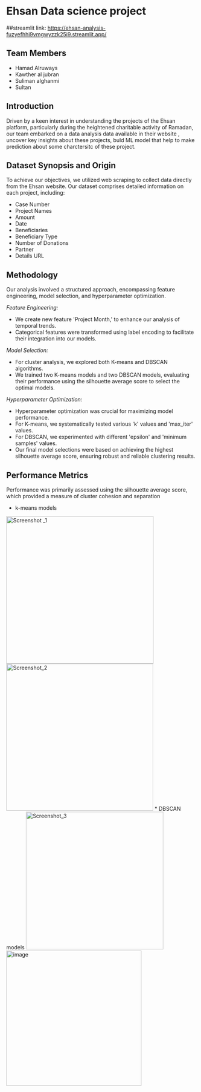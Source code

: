 # Ehsan Data science project
##streamlit link:
https://ehsan-analysis-fuzyefhhi9vmgwyzzk25i9.streamlit.app/

## Team Members

* Hamad Alruways
* Kawther al jubran
* Suliman alghanmi
* Sultan

## Introduction

Driven by a keen interest in understanding the projects of the Ehsan platform, particularly during the heightened charitable activity of Ramadan, our team embarked on a data analysis data available in their website , uncover key insights about these projects, buld ML model that help to make prediction about  some charctersitc of these project.

## Dataset Synopsis and Origin

To achieve our objectives, we utilized web scraping to collect data directly from the Ehsan website. Our dataset comprises detailed information on each project, including:

* Case Number
* Project Names
* Amount
* Date
* Beneficiaries
* Beneficiary Type
* Number of Donations
* Partner
* Details URL



## Methodology

Our analysis involved a structured approach, encompassing feature engineering, model selection, and hyperparameter optimization.

*Feature Engineering:*

* We create new feature 'Project Month,' to enhance our analysis of temporal trends.
* Categorical features were transformed using label encoding to facilitate their integration into our models.

*Model Selection:*

* For cluster analysis, we explored both K-means and DBSCAN algorithms.
* We trained two K-means models and two DBSCAN models, evaluating their performance using the silhouette average score to select the optimal models.

*Hyperparameter Optimization:*

* Hyperparameter optimization was crucial for maximizing model performance.
* For K-means, we systematically tested various 'k' values and 'max_iter' values.
* For DBSCAN, we experimented with different 'epsilon' and 'minimum samples' values.
* Our final model selections were based on achieving the highest silhouette average score, ensuring robust and reliable clustering results.

## Performance Metrics

Performance was primarily assessed using the silhouette average score, which provided a measure of cluster cohesion and separation
* k-means models
  
<img width="390" alt="Screenshot _1" src="https://github.com/user-attachments/assets/9f0ce28d-1a29-4b62-bb85-327e0d62edec" />
<img width="389" alt="Screenshot_2" src="https://github.com/user-attachments/assets/b9743046-97bd-48d9-8fdd-7f24a47e862c" />
* DBSCAN models
  
<img width="364" alt="Screenshot_3" src="https://github.com/user-attachments/assets/7be3f4e1-b417-41e8-ba0c-0636ee6ea1b5" />
<img width="358" alt="image" src="https://github.com/user-attachments/assets/86293518-9e9e-4214-8899-8755a6752df8" />

